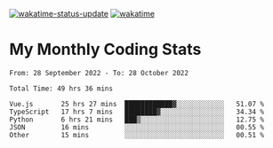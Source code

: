 [![wakatime-status-update](https://github.com/noopurphalak/noopurphalak/workflows/wakatime-status-update/badge.svg)](https://github.com/noopurphalak/noopurphalak/actions/workflows/main.yml)
[![wakatime](https://wakatime.com/badge/user/80ace140-ef40-4fdd-b8ed-f3be3d2e1aea.svg)](https://wakatime.com/@80ace140-ef40-4fdd-b8ed-f3be3d2e1aea)

# My Monthly Coding Stats

<!--START_SECTION:waka-->

```text
From: 28 September 2022 - To: 28 October 2022

Total Time: 49 hrs 36 mins

Vue.js       25 hrs 27 mins  ████████████▓░░░░░░░░░░░░   51.07 %
TypeScript   17 hrs 7 mins   ████████▓░░░░░░░░░░░░░░░░   34.34 %
Python       6 hrs 21 mins   ███▒░░░░░░░░░░░░░░░░░░░░░   12.75 %
JSON         16 mins         ░░░░░░░░░░░░░░░░░░░░░░░░░   00.55 %
Other        15 mins         ░░░░░░░░░░░░░░░░░░░░░░░░░   00.51 %
```

<!--END_SECTION:waka-->
